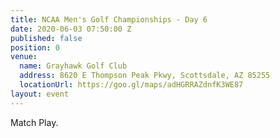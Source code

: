 ```yaml
---
title: NCAA Men's Golf Championships - Day 6
date: 2020-06-03 07:50:00 Z
published: false
position: 0
venue:
  name: Grayhawk Golf Club
  address: 8620 E Thompson Peak Pkwy, Scottsdale, AZ 85255
  locationUrl: https://goo.gl/maps/adHGRRAZdnfK3WE87
layout: event
---
```


Match Play.